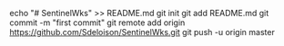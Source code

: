 echo "# SentinelWks" >> README.md
git init
git add README.md
git commit -m "first commit"
git remote add origin https://github.com/Sdeloison/SentinelWks.git
git push -u origin master
